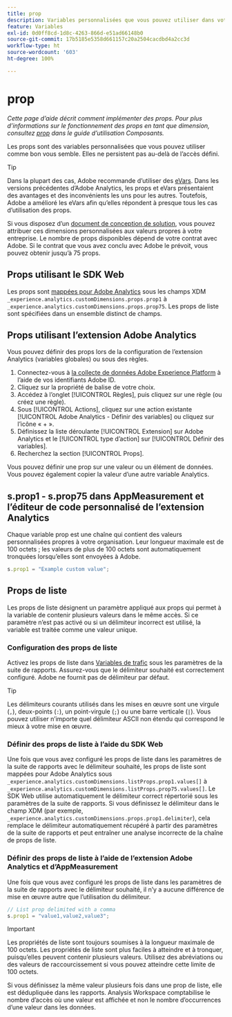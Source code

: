 ```yaml
---
title: prop
description: Variables personnalisées que vous pouvez utiliser dans votre mise en œuvre.
feature: Variables
exl-id: 0d0ff8cd-1d8c-4263-866d-e51ad66148b0
source-git-commit: 17b5185e5358d661157c20a2504cacdbd4a2cc3d
workflow-type: ht
source-wordcount: '603'
ht-degree: 100%

---
```


# prop

*Cette page d’aide décrit comment implémenter des props. Pour plus d’informations sur le fonctionnement des props en tant que dimension, consultez [prop](/help/components/dimensions/prop.md) dans le guide d’utilisation Composants.*

Les props sont des variables personnalisées que vous pouvez utiliser comme bon vous semble. Elles ne persistent pas au-delà de l’accès défini.

>[!TIP]
>
>Dans la plupart des cas, Adobe recommande d’utiliser des [eVars](evar.md). Dans les versions précédentes d’Adobe Analytics, les props et eVars présentaient des avantages et des inconvénients les uns pour les autres. Toutefois, Adobe a amélioré les eVars afin qu’elles répondent à presque tous les cas d’utilisation des props.

Si vous disposez d’un [document de conception de solution](/help/implement/prepare/solution-design.md), vous pouvez attribuer ces dimensions personnalisées aux valeurs propres à votre entreprise. Le nombre de props disponibles dépend de votre contrat avec Adobe. Si le contrat que vous avez conclu avec Adobe le prévoit, vous pouvez obtenir jusqu’à 75 props.

## Props utilisant le SDK Web

Les props sont [mappées pour Adobe Analytics](https://experienceleague.adobe.com/docs/analytics/implementation/aep-edge/variable-mapping.html?lang=fr) sous les champs XDM `_experience.analytics.customDimensions.props.prop1` à `_experience.analytics.customDimensions.props.prop75`. Les props de liste sont spécifiées dans un ensemble distinct de champs.

## Props utilisant l’extension Adobe Analytics

Vous pouvez définir des props lors de la configuration de l’extension Analytics (variables globales) ou sous des règles.

1. Connectez-vous à [la collecte de données Adobe Experience Platform](https://experience.adobe.com/data-collection) à l’aide de vos identifiants Adobe ID.
2. Cliquez sur la propriété de balise de votre choix.
3. Accédez à l’onglet [!UICONTROL Règles], puis cliquez sur une règle (ou créez une règle).
4. Sous [!UICONTROL Actions], cliquez sur une action existante [!UICONTROL Adobe Analytics - Définir des variables] ou cliquez sur l’icône « + ».
5. Définissez la liste déroulante [!UICONTROL Extension] sur Adobe Analytics et le [!UICONTROL type d’action] sur [!UICONTROL Définir des variables].
6. Recherchez la section [!UICONTROL Props].

Vous pouvez définir une prop sur une valeur ou un élément de données. Vous pouvez également copier la valeur d’une autre variable Analytics.

## s.prop1 - s.prop75 dans AppMeasurement et l’éditeur de code personnalisé de l’extension Analytics

Chaque variable prop est une chaîne qui contient des valeurs personnalisées propres à votre organisation. Leur longueur maximale est de 100 octets ; les valeurs de plus de 100 octets sont automatiquement tronquées lorsqu’elles sont envoyées à Adobe.

```js
s.prop1 = "Example custom value";
```

## Props de liste

Les props de liste désignent un paramètre appliqué aux props qui permet à la variable de contenir plusieurs valeurs dans le même accès. Si ce paramètre n’est pas activé ou si un délimiteur incorrect est utilisé, la variable est traitée comme une valeur unique.

### Configuration des props de liste

Activez les props de liste dans [Variables de trafic](/help/admin/admin/c-manage-report-suites/c-edit-report-suites/c-traffic-variables/traffic-var.md) sous les paramètres de la suite de rapports. Assurez-vous que le délimiteur souhaité est correctement configuré. Adobe ne fournit pas de délimiteur par défaut.

>[!TIP]
>
>Les délimiteurs courants utilisés dans les mises en œuvre sont une virgule (`,`), deux-points (`:`), un point-virgule (`;`) ou une barre verticale (`|`). Vous pouvez utiliser n’importe quel délimiteur ASCII non étendu qui correspond le mieux à votre mise en œuvre.

### Définir des props de liste à l’aide du SDK Web

Une fois que vous avez configuré les props de liste dans les paramètres de la suite de rapports avec le délimiteur souhaité, les props de liste sont mappées pour Adobe Analytics sous `_experience.analytics.customDimensions.listProps.prop1.values[]` à `_experience.analytics.customDimensions.listProps.prop75.values[]`. Le SDK Web utilise automatiquement le délimiteur correct répertorié sous les paramètres de la suite de rapports. Si vous définissez le délimiteur dans le champ XDM (par exemple, `_experience.analytics.customDimensions.props.prop1.delimiter`), cela remplace le délimiteur automatiquement récupéré à partir des paramètres de la suite de rapports et peut entraîner une analyse incorrecte de la chaîne de props de liste.

### Définir des props de liste à l’aide de l’extension Adobe Analytics et d’AppMeasurement

Une fois que vous avez configuré les props de liste dans les paramètres de la suite de rapports avec le délimiteur souhaité, il n’y a aucune différence de mise en œuvre autre que l’utilisation du délimiteur.

```js
// List prop delimited with a comma
s.prop1 = "value1,value2,value3";
```

>[!IMPORTANT]
>
>Les propriétés de liste sont toujours soumises à la longueur maximale de 100 octets. Les propriétés de liste sont plus faciles à atteindre et à tronquer, puisqu’elles peuvent contenir plusieurs valeurs. Utilisez des abréviations ou des valeurs de raccourcissement si vous pouvez atteindre cette limite de 100 octets.

Si vous définissez la même valeur plusieurs fois dans une prop de liste, elle est dédupliquée dans les rapports. Analysis Workspace comptabilise le nombre d’accès où une valeur est affichée et non le nombre d’occurrences d’une valeur dans les données.
